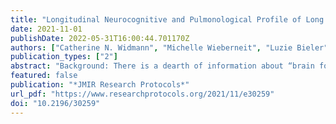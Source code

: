 ```yaml
---
title: "Longitudinal Neurocognitive and Pulmonological Profile of Long COVID-19: Protocol for the COVIMMUNE-Clin Study"
date: 2021-11-01
publishDate: 2022-05-31T16:00:44.701170Z
authors: ["Catherine N. Widmann", "Michelle Wieberneit", "Luzie Bieler", "Sarah Bernsen", "Robin Gräfenkämper", "Frederic Brosseron", "Carsten Schmeel", "Pawel Tacik", "Dirk Skowasch", "Alexander Radbruch", "Michael T. Heneka"]
publication_types: ["2"]
abstract: "Background: There is a dearth of information about “brain fog,” characterized by concentration, word-finding, or memory problems, which has been listed in the new World Health Organization provisional classification “U09.9 Post-COVID-19 Condition.” Moreover, the extent to which these symptoms may be associated with neurological, pulmonary, or psychiatric difficulties is unclear. Objective: This ongoing cohort study aims to carefully assess neurocognitive function in the context of the neurological, psychiatric, and pulmonary sequelae of SARS-CoV-2 infection among patients with asymptomatic/mild and severe cases of COVID-19 after remission, including actively recruited healthy controls. Methods: A total of 150 participants will be included in this pilot study. The cohort will comprise patients who tested positive for SARS-CoV-2 infection with either an asymptomatic course or a mild course defined as no symptoms except for olfactory and taste dysfunction (n=50), patients who tested positive for SARS-CoV-2 infection with a severe disease course (n=50), and a healthy control group (n=50) with similar age and sex distribution based on frequency matching. A comprehensive neuropsychological assessment will be performed comprising nuanced aspects of complex attention, including language, executive function, verbal and visual learning, and memory. Psychiatric, personality, social and lifestyle factors, sleep, and fatigue will be evaluated. Brain magnetic resonance imaging, neurological and physical assessment, and pulmonological and lung function examinations (including body plethysmography, diffusion capacity, clinical assessments, and questionnaires) will also be performed. Three visits are planned with comprehensive testing at the baseline and 12-month visits, along with brief neurological and neuropsychological examinations at the 6-month assessment. Blood-based biomarkers of neurodegeneration will be quantified at baseline and 12-month follow-up. Results: At the time of submission, the study had begun recruitment through telephone and in-person screenings. The first patient was enrolled in the study at the beginning of April 2021. Interim data analysis of baseline information is expected to be complete by December 2021 and study completion is expected at the end of December 2022. Preliminary group comparisons indicate worse word list learning, short- and long-delayed verbal recall, and verbal recognition in both patient cohorts compared with those of the healthy control group, adjusted for age and sex. Initial volumetric comparisons show smaller grey matter, frontal, and temporal brain volumes in both patient groups compared with those of healthy controls. These results are quite robust but are neither final nor placed in the needed context intended at study completion. Conclusions: To the best of our knowledge, this is the first study to include objective and comprehensive longitudinal analyses of neurocognitive sequelae of COVID-19 in an extreme group comparison stratified by disease severity with healthy controls actively recruited during the pandemic. Results from this study will contribute to the nascent literature on the prolonged effects of COVID-19 on neurocognitive performance via our coassessment of neuroradiological, neurological, pulmonary, psychiatric, and lifestyle factors. Trial Registration: International Clinical Trials Registry Platform DRKS00023806; https://trialsearch.who.int/Trial2.aspx?TrialID=DRKS00023806"
featured: false
publication: "*JMIR Research Protocols*"
url_pdf: "https://www.researchprotocols.org/2021/11/e30259"
doi: "10.2196/30259"
---
```


